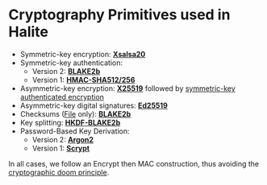 # Cryptography Primitives used in Halite

* Symmetric-key encryption: [**Xsalsa20**](https://paragonie.com/book/pecl-libsodium/read/08-advanced.md#crypto-stream)
* Symmetric-key authentication:
   * Version 2: **[BLAKE2b](https://download.libsodium.org/doc/hashing/generic_hashing.html#singlepart-example-with-a-key)**
   * Version 1: **[HMAC-SHA512/256](https://paragonie.com/book/pecl-libsodium/read/04-secretkey-crypto.md#crypto-auth)**
* Asymmetric-key encryption: [**X25519**](https://paragonie.com/book/pecl-libsodium/read/08-advanced.md#crypto-scalarmult) followed by [symmetric-key authenticated encryption](https://paragonie.com/book/pecl-libsodium/read/04-secretkey-crypto.md#crypto-secretbox)
* Asymmetric-key digital signatures: [**Ed25519**](https://paragonie.com/book/pecl-libsodium/read/05-publickey-crypto.md#crypto-sign)
* Checksums ([File](Classes/File.md) only): [**BLAKE2b**](https://paragonie.com/book/pecl-libsodium/read/06-hashing.md#crypto-generichash)
* Key splitting: [**HKDF-BLAKE2b**](Classes/Util.md)
* Password-Based Key Derivation:
    * Version 2: [**Argon2**](https://paragonie.com/book/pecl-libsodium/read/07-password-hashing.md#crypto-pwhash-str)
    * Version 1: [**Scrypt**](https://paragonie.com/book/pecl-libsodium/read/07-password-hashing.md#crypto-pwhash-scryptsalsa208sha256-str)

In all cases, we follow an Encrypt then MAC construction, thus avoiding the [cryptographic doom principle](http://www.thoughtcrime.org/blog/the-cryptographic-doom-principle).
